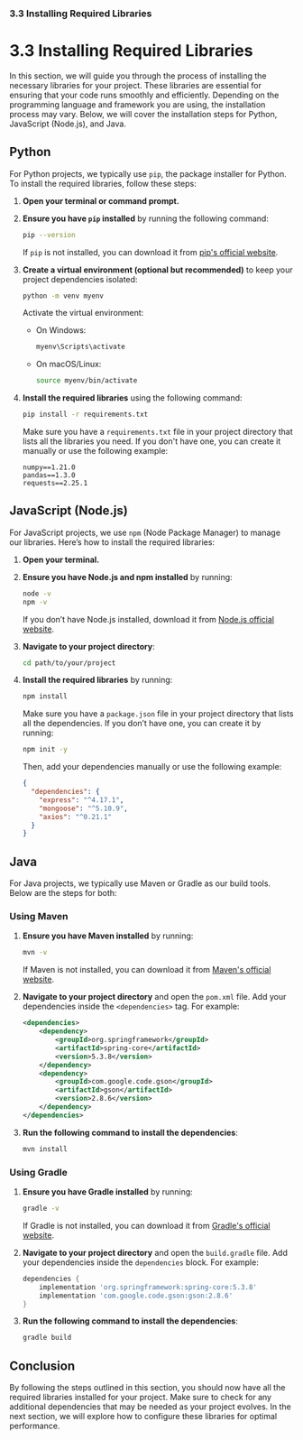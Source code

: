 ### 3.3 Installing Required Libraries

# 3.3 Installing Required Libraries

In this section, we will guide you through the process of installing the necessary libraries for your project. These libraries are essential for ensuring that your code runs smoothly and efficiently. Depending on the programming language and framework you are using, the installation process may vary. Below, we will cover the installation steps for Python, JavaScript (Node.js), and Java.

## Python

For Python projects, we typically use `pip`, the package installer for Python. To install the required libraries, follow these steps:

1. **Open your terminal or command prompt.**
2. **Ensure you have `pip` installed** by running the following command:

   ```bash
   pip --version
   ```

   If `pip` is not installed, you can download it from [pip's official website](https://pip.pypa.io/en/stable/installation/).

3. **Create a virtual environment (optional but recommended)** to keep your project dependencies isolated:

   ```bash
   python -m venv myenv
   ```

   Activate the virtual environment:

   - On Windows:

     ```bash
     myenv\Scripts\activate
     ```

   - On macOS/Linux:

     ```bash
     source myenv/bin/activate
     ```

4. **Install the required libraries** using the following command:

   ```bash
   pip install -r requirements.txt
   ```

   Make sure you have a `requirements.txt` file in your project directory that lists all the libraries you need. If you don't have one, you can create it manually or use the following example:

   ```plaintext
   numpy==1.21.0
   pandas==1.3.0
   requests==2.25.1
   ```

## JavaScript (Node.js)

For JavaScript projects, we use `npm` (Node Package Manager) to manage our libraries. Here’s how to install the required libraries:

1. **Open your terminal.**
2. **Ensure you have Node.js and npm installed** by running:

   ```bash
   node -v
   npm -v
   ```

   If you don’t have Node.js installed, download it from [Node.js official website](https://nodejs.org/).

3. **Navigate to your project directory**:

   ```bash
   cd path/to/your/project
   ```

4. **Install the required libraries** by running:

   ```bash
   npm install
   ```

   Make sure you have a `package.json` file in your project directory that lists all the dependencies. If you don’t have one, you can create it by running:

   ```bash
   npm init -y
   ```

   Then, add your dependencies manually or use the following example:

   ```json
   {
     "dependencies": {
       "express": "^4.17.1",
       "mongoose": "^5.10.9",
       "axios": "^0.21.1"
     }
   }
   ```

## Java

For Java projects, we typically use Maven or Gradle as our build tools. Below are the steps for both:

### Using Maven

1. **Ensure you have Maven installed** by running:

   ```bash
   mvn -v
   ```

   If Maven is not installed, you can download it from [Maven's official website](https://maven.apache.org/download.cgi).

2. **Navigate to your project directory** and open the `pom.xml` file. Add your dependencies inside the `<dependencies>` tag. For example:

   ```xml
   <dependencies>
       <dependency>
           <groupId>org.springframework</groupId>
           <artifactId>spring-core</artifactId>
           <version>5.3.8</version>
       </dependency>
       <dependency>
           <groupId>com.google.code.gson</groupId>
           <artifactId>gson</artifactId>
           <version>2.8.6</version>
       </dependency>
   </dependencies>
   ```

3. **Run the following command to install the dependencies**:

   ```bash
   mvn install
   ```

### Using Gradle

1. **Ensure you have Gradle installed** by running:

   ```bash
   gradle -v
   ```

   If Gradle is not installed, you can download it from [Gradle's official website](https://gradle.org/install/).

2. **Navigate to your project directory** and open the `build.gradle` file. Add your dependencies inside the `dependencies` block. For example:

   ```groovy
   dependencies {
       implementation 'org.springframework:spring-core:5.3.8'
       implementation 'com.google.code.gson:gson:2.8.6'
   }
   ```

3. **Run the following command to install the dependencies**:

   ```bash
   gradle build
   ```

## Conclusion

By following the steps outlined in this section, you should now have all the required libraries installed for your project. Make sure to check for any additional dependencies that may be needed as your project evolves. In the next section, we will explore how to configure these libraries for optimal performance.